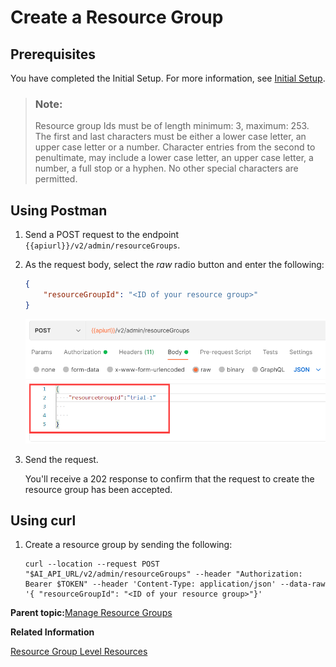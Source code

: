 <!-- loio01753f4dcb454401b539ecc4def641be -->

# Create a Resource Group



<a name="loio01753f4dcb454401b539ecc4def641be__section_t3r_qmc_gyb"/>

## Prerequisites

You have completed the Initial Setup. For more information, see [Initial Setup](initial-setup-38c4599.md).

> ### Note:  
> Resource group Ids must be of length minimum: 3, maximum: 253. The first and last characters must be either a lower case letter, an upper case letter or a number. Character entries from the second to penultimate, may include a lower case letter, an upper case letter, a number, a full stop or a hyphen. No other special characters are permitted.



<a name="loio01753f4dcb454401b539ecc4def641be__section_wbq_3wg_k5b"/>

## Using Postman

1.  Send a POST request to the endpoint `{{apiurl}}/v2/admin/resourceGroups`.
2.  As the request body, select the *raw* radio button and enter the following:

    ```json
    {
        "resourceGroupId": "<ID of your resource group>"
    }
    ```

    ![](images/Create_a_Resource_Group_Postman_5bcf33f.png)

3.  Send the request.

    You'll receive a 202 response to confirm that the request to create the resource group has been accepted.




<a name="loio01753f4dcb454401b539ecc4def641be__section_zbq_3wg_k5b"/>

## Using curl

1.  Create a resource group by sending the following:

    ```
    curl --location --request POST "$AI_API_URL/v2/admin/resourceGroups" --header "Authorization: Bearer $TOKEN" --header 'Content-Type: application/json' --data-raw '{ "resourceGroupId": "<ID of your resource group>"}'
    
    ```


**Parent topic:**[Manage Resource Groups](manage-resource-groups-8aae6cb.md "A resource group is a unique dedicated namespace or workspace environment, where users can create or add configurations, executions, deployments, and artifacts. They are used for running training jobs or model servers.")

**Related Information**  


[Resource Group Level Resources](security-a476d3c.md#loiofbfa1badbbfa4981a417299238b82e39 "")

